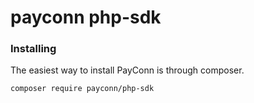 # payconn php-sdk

### Installing
The easiest way to install PayConn is through composer.
```bash
composer require payconn/php-sdk
```
